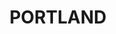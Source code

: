 ---
lastmod: '2025-04-06T06:05:20+00:00'
latitude: -33.404462
layout: suburb
longitude: 149.969799
postcode: '2847'
state: NSW
title: PORTLAND
url: /nsw/portland/
---